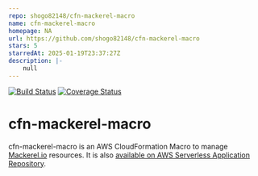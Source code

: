 ```yaml
---
repo: shogo82148/cfn-mackerel-macro
name: cfn-mackerel-macro
homepage: NA
url: https://github.com/shogo82148/cfn-mackerel-macro
stars: 5
starredAt: 2025-01-19T23:37:27Z
description: |-
    null
---
```


[![Build Status](https://github.com/shogo82148/cfn-mackerel-macro/workflows/test/badge.svg)](https://github.com/shogo82148/cfn-mackerel-macro/actions)
[![Coverage Status](https://coveralls.io/repos/github/shogo82148/cfn-mackerel-macro/badge.svg?branch=main)](https://coveralls.io/github/shogo82148/cfn-mackerel-macro?branch=main)

# cfn-mackerel-macro

cfn-mackerel-macro is an AWS CloudFormation Macro to manage [Mackerel.io](https://en.mackerel.io/) resources.
It is also [available on AWS Serverless Application Repository](https://serverlessrepo.aws.amazon.com/applications/us-east-1/445285296882/cfn-mackerel-macro).

